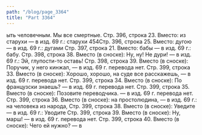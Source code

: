 ```yaml
---
path: "/blog/page_3364"
title: "Part 3364"
---
```


ыть человечным. Мы все смертные.
Стр. 396, строка 23.
Вместо: из старухи — в изд. 69 г.: старухи
454Стр. 396, строка 25.
Вместо: дугою — в изд. 69 г.: дугами
Стр. 397, строка 21.
Вместо: бабы — в изд. 69 г.: бабу.
Стр. 398, строка 38.
Вместо (в сноске): Ну, ну! Не дури! — в изд. 69 г.: Эй, глупости-то оставь!
Стр. 398, строка 39.
Вместо (в сноске): Поручик, у него кинжал, — в изд. 69 г. перевода нет.
Стр. 399, строка 33.
Вместо (в сноске): Хорошо, хорошо, на суде все расскажешь, — в изд. 69 г. перевода нет.
Стр. 399, строка 34.
Вместо (в сноске): По французски знаешь? — в изд. 69 г. перевода нет.
Стр. 399, строка 35.
Вместо (в сноске): Позовите переводчика. — в изд. 69 г. перевода нет.
Стр. 399, строка 36.
Вместо (в сноске): на простолюдина, — в изд. 69 г.: на человека из народа,
Стр. 399, строка 38.
Вместо (в сноске): Уведите — в изд. 69 г.: Уводите
Стр. 399, строка 39.
Вместо (в сноске): Ну, марш! — в изд. 69 г. перевода нет.
Стр. 399, строка 40.
Вместо (в сноске): Чего ей нужно? — в
